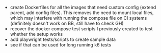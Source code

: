 - create Dockerfiles for all the images that need custom config (extend parent, add config files). This removes the need to mount local files, which may interfere with running the compose file on CI systems (definitely doesn't work on BB, still have to check GH)
- recover the docker compose test scripts I previously created to test whether the setup works
- add playwright tests/scripts to create sample data
- see if that can be used for long running k6 tests